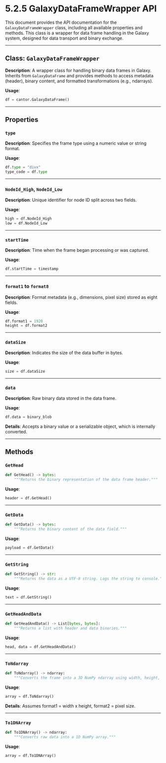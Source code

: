 # 5.2.5 GalaxyDataFrameWrapper API

This document provides the API documentation for the `GalaxyDataFrameWrapper` class, including all available properties and methods. This class is a wrapper for data frame handling in the Galaxy system, designed for data transport and binary exchange.

---

## Class: `GalaxyDataFrameWrapper`

**Description**: A wrapper class for handling binary data frames in Galaxy. Inherits from `GalaxyDataFrame` and provides methods to access metadata (header), binary content, and formatted transformations (e.g., ndarrays).

**Usage**:
```python
df = cantor.GalaxyDataFrame()
```

---

## Properties

### `type`
**Description**: Specifies the frame type using a numeric value or string format.

**Usage**:
```python
df.type = "divx"
type_code = df.type
```

---

### `NodeId_High`, `NodeId_Low`
**Description**: Unique identifier for node ID split across two fields.

**Usage**:
```python
high = df.NodeId_High
low = df.NodeId_Low
```

---

### `startTime`
**Description**: Time when the frame began processing or was captured.

**Usage**:
```python
df.startTime = timestamp
```

---

### `format1` to `format8`
**Description**: Format metadata (e.g., dimensions, pixel size) stored as eight fields.

**Usage**:
```python
df.format1 = 1920
height = df.format2
```

---

### `dataSize`
**Description**: Indicates the size of the data buffer in bytes.

**Usage**:
```python
size = df.dataSize
```

---

### `data`
**Description**: Raw binary data stored in the data frame.

**Usage**:
```python
df.data = binary_blob
```
**Details**: Accepts a binary value or a serializable object, which is internally converted.

---

## Methods

### `GetHead`
```python
def GetHead() -> bytes:
    """Returns the binary representation of the data frame header."""
```
**Usage**:
```python
header = df.GetHead()
```

---

### `GetData`
```python
def GetData() -> bytes:
    """Returns the binary content of the data field."""
```
**Usage**:
```python
payload = df.GetData()
```

---

### `GetString`
```python
def GetString() -> str:
    """Returns the data as a UTF-8 string. Logs the string to console."""
```
**Usage**:
```python
text = df.GetString()
```

---

### `GetHeadAndData`
```python
def GetHeadAndData() -> List[bytes, bytes]:
    """Returns a list with header and data binaries."""
```
**Usage**:
```python
head, data = df.GetHeadAndData()
```

---

### `ToNdarray`
```python
def ToNdarray() -> ndarray:
    """Converts the frame into a 3D NumPy ndarray using width, height, and pixel size."""
```
**Usage**:
```python
array = df.ToNdarray()
```
**Details**: Assumes format1 = width x height, format2 = pixel size.

---

### `To1DNArray`
```python
def To1DNArray() -> ndarray:
    """Converts raw data into a 1D NumPy array."""
```
**Usage**:
```python
array = df.To1DNArray()
```

